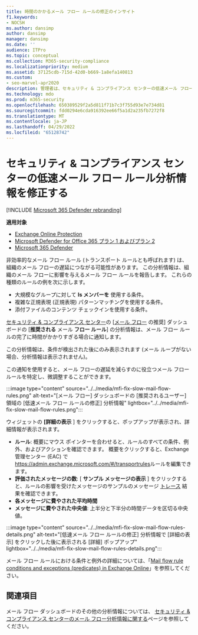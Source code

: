 ```yaml
---
title: 時間のかかるメール フロー ルールの修正のインサイト
f1.keywords:
- NOCSH
ms.author: dansimp
author: dansimp
manager: dansimp
ms.date: ''
audience: ITPro
ms.topic: conceptual
ms.collection: M365-security-compliance
ms.localizationpriority: medium
ms.assetid: 37125cdb-715d-42d0-b669-1a8efa140813
ms.custom:
- seo-marvel-apr2020
description: 管理者は、セキュリティ & コンプライアンス センターの低速メール フロールールの修正分析情報を使用して、組織内の非効率的なメール フロー ルールまたは破損したメール フロー ルール (トランスポート ルールとも呼ばれます) を特定して修正する方法について説明します。
ms.technology: mdo
ms.prod: m365-security
ms.openlocfilehash: 650389529f2a5d811f71b7c3f755d93e7e734d81
ms.sourcegitcommit: fdd0294e6cda916392ee66f5a1d2a235fb7272f8
ms.translationtype: MT
ms.contentlocale: ja-JP
ms.lasthandoff: 04/29/2022
ms.locfileid: "65128742"
---
```

# <a name="fix-slow-mail-flow-rules-insight-in-the-security--compliance-center"></a>セキュリティ & コンプライアンス センターの低速メール フロー ルール分析情報を修正する

[!INCLUDE [Microsoft 365 Defender rebranding](../includes/microsoft-defender-for-office.md)]

**適用対象**
- [Exchange Online Protection](exchange-online-protection-overview.md)
- [Microsoft Defender for Office 365 プラン 1 およびプラン 2](defender-for-office-365.md)
- [Microsoft 365 Defender](../defender/microsoft-365-defender.md)

非効率的なメール フロー ルール (トランスポート ルールとも呼ばれます) は、組織のメール フローの遅延につながる可能性があります。 この分析情報は、組織のメール フローに影響を与えるメール フロー ルールを報告します。 これらの種類のルールの例を次に示します。

- 大規模なグループに対して **Is メンバーを** 使用する条件。
- 複雑な正規表現 (正規表現) パターンマッチングを使用する条件。
- 添付ファイルのコンテンツ チェックインを使用する条件。

[セキュリティ & コンプライアンス センター](https://protection.office.com)の [[メール フロー](mail-flow-insights-v2.md) の推奨] ダッシュボードの [**推奨される** メール **フロー ルール**] の分析情報は、メール フロー ルールの完了に時間がかかりすぎる場合に通知します。

この分析情報は、条件が検出された後にのみ表示されます (メール ループがない場合、分析情報は表示されません)。

この通知を使用すると、メール フローの遅延を減らすのに役立つメール フロー ルールを特定し、微調整することができます。

:::image type="content" source="../../media/mfi-fix-slow-mail-flow-rules.png" alt-text="[メール フロー] ダッシュボードの [推奨されるユーザー] 領域の [低速メール フロー ルールの修正] 分析情報" lightbox="../../media/mfi-fix-slow-mail-flow-rules.png":::

ウィジェットの **[詳細の表示** ] をクリックすると、ポップアップが表示され、詳細情報が表示されます。

- **ルール**: 概要にマウス ポインターを合わせると、ルールのすべての条件、例外、およびアクションを確認できます。 概要をクリックすると、Exchange管理センター (EAC) で<https://admin.exchange.microsoft.com/#/transportrules>ルールを編集できます。
- **評価されたメッセージの数**: [ **サンプル メッセージの表示** ] をクリックすると、ルールの影響を受けたメッセージのサンプルのメッセージ [トレース](message-trace-scc.md) 結果を確認できます。
- **各メッセージに費やされた平均時間**
- **メッセージに費やされた中央値**: 上半分と下半分の時間データを区切る中央値。

:::image type="content" source="../../media/mfi-fix-slow-mail-flow-rules-details.png" alt-text="[低速メール フロー ルールの修正] 分析情報で [詳細の表示] をクリックした後に表示される [詳細] ポップアップ" lightbox="../../media/mfi-fix-slow-mail-flow-rules-details.png":::

メール フロー ルールにおける条件と例外の詳細については、「[Mail flow rule conditions and exceptions (predicates) in Exchange Online](/Exchange/security-and-compliance/mail-flow-rules/conditions-and-exceptions)」を参照してください。

## <a name="see-also"></a>関連項目

メール フロー ダッシュボードのその他の分析情報については、 [セキュリティ & コンプライアンス センターのメール フロー分析情報に関する](mail-flow-insights-v2.md)ページを参照してください。

